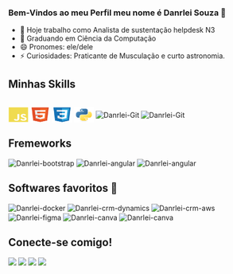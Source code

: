 ### Bem-Vindos ao meu Perfil meu nome é Danrlei Souza 👋

- 🔭 Hoje trabalho como Analista de sustentação helpdesk N3
- 🌱 Graduando em Ciência da Computação
- 😄 Pronomes: ele/dele
- ⚡ Curiosidades: Praticante de Musculação e curto astronomia.

## Minhas Skills

<div style="display: inline_block"><br>
  <img align="center" alt="Danrlei-Js" height="30" width="40" src="https://raw.githubusercontent.com/devicons/devicon/master/icons/javascript/javascript-plain.svg">
  <img align="center" alt="Danrlei-HTML" height="30" width="40" src="https://raw.githubusercontent.com/devicons/devicon/master/icons/html5/html5-original.svg">
  <img align="center" alt="Danrlei-CSS" height="30" width="40" src="https://raw.githubusercontent.com/devicons/devicon/master/icons/css3/css3-original.svg">
  <img align="center" alt="Danrlei-Python" height="30" width="40" src="https://raw.githubusercontent.com/devicons/devicon/master/icons/python/python-original.svg">
  <img align="center" alt="Danrlei-Git" height="30" width="40" src="https://git-scm.com/images/logos/downloads/Git-Icon-1788C.png" />
  <img align="center" alt="Danrlei-Git" height="30" width="40" src="https://upload.wikimedia.org/wikipedia/commons/thumb/2/27/PHP-logo.svg/2560px-PHP-logo.svg.png" />
</div>

## Fremeworks

<div>
  <img align="center" alt="Danrlei-bootstrap" height="30" width="40" src="https://upload.wikimedia.org/wikipedia/commons/thumb/b/b2/Bootstrap_logo.svg/1280px-Bootstrap_logo.svg.png" />
  <img align="center" alt="Danrlei-angular" height="30" width="40" src="https://angular.io/assets/images/logos/angularjs/AngularJS-Shield.svg" />
  <img align="center" alt="Danrlei-angular" height="30" width="40" src="https://upload.wikimedia.org/wikipedia/commons/thumb/9/9a/Visual_Studio_Code_1.35_icon.svg/2048px-Visual_Studio_Code_1.35_icon.svg.png" />
</div>

## Softwares favoritos 🤩

<div>
  <img align="center" alt="Danrlei-docker" height="30" width="40" src="https://logopng.com.br/logos/docker-27.png" />
  <img align="center" alt="Danrlei-crm-dynamics" height="30" width="40" src="https://logolook.net/wp-content/uploads/2022/10/Dynamics-365-Emblem.png" />
  <img align="center" alt="Danrlei-crm-aws" height="30" width="40" src="https://5.imimg.com/data5/SELLER/Default/2021/8/NP/YN/DN/3775979/aws-logo.png" />
  <img align="center" alt="Danrlei-figma" height="30" width="40" src="https://pnghq.com/wp-content/uploads/figma-logo-png-free-unlimited-png-download-60875.png" />
  <img align="center" alt="Danrlei-canva" height="30" width="40" src="https://logodownload.org/wp-content/uploads/2020/11/canva-logo.png" />
  <img align="center" alt="Danrlei-canva" height="30" width="40" src="https://logodownload.org/wp-content/uploads/2021/08/microsoft-teams-logo-0.png" />
</div>   

## Conecte-se comigo!

<div> 
  <a href="https://www.youtube.com/@Danrleinascimento" target="_blank"><img src="https://img.shields.io/badge/YouTube-FF0000?style=for-the-badge&logo=youtube&logoColor=white" target="_blank"></a>
  <a href="https://www.instagram.com/souzadanrlei/" target="_blank"><img src="https://img.shields.io/badge/-Instagram-%23E4405F?style=for-the-badge&logo=instagram&logoColor=white" target="_blank"></a>
  <a href = "mailto:danrleimentalista@gmail.com"><img src="https://img.shields.io/badge/-Gmail-%23333?style=for-the-badge&logo=gmail&logoColor=white" target="_blank"></a>
  <a href="https://www.linkedin.com/in/danrlei-souza/" target="_blank"><img src="https://img.shields.io/badge/-LinkedIn-%230077B5?style=for-the-badge&logo=linkedin&logoColor=white" target="_blank"></a> 
</div>
